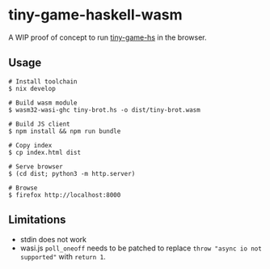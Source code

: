 # tiny-game-haskell-wasm

A WIP proof of concept to run [tiny-game-hs](https://github.com/haskell-game/tiny-games-hs) in the browser.

## Usage

```ShellSession
# Install toolchain
$ nix develop

# Build wasm module
$ wasm32-wasi-ghc tiny-brot.hs -o dist/tiny-brot.wasm

# Build JS client
$ npm install && npm run bundle

# Copy index
$ cp index.html dist

# Serve browser
$ (cd dist; python3 -m http.server)

# Browse
$ firefox http://localhost:8000
```

## Limitations

- stdin does not work
- wasi.js `poll_oneoff` needs to be patched to replace `throw "async io not supported"` with `return 1`.
